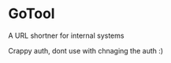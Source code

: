 GoTool
======

A URL shortner for internal systems

Crappy auth, dont use with chnaging the auth :)

